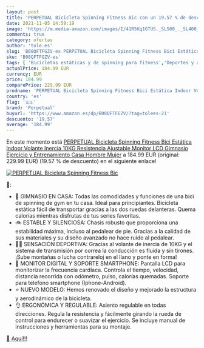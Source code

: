 ```yaml
---
layout: post
title: 'PERPETUAL Bicicleta Spinning Fitness Bic con un 19.57 % de descuento'
date: 2021-11-05 14:59:19
image: 'https://m.media-amazon.com/images/I/41R5Kq1GTUS._SL500_._SL400_.jpg'
comments: true
category: ofertas
author: 'tole.es'
slug: 'B08QFTFGZV-es PERPETUAL Bicicleta Spinning Fitness Bici Estática Indoor...'
sku: 'B08QFTFGZV-es'
tags: [ 'Bicicletas estáticas y de spinning para fitness','Deportes y aire libre','Fitness y ejercicio','Máquinas de cardio para fitness','bicicleta','perpetual', ]
actualPrice: 184.99 EUR
currency: EUR
price: 184.99
comparePrice: 229.99 EUR
prodname: 'PERPETUAL Bicicleta Spinning Fitness Bici Estática Indoor Volante Inercia 10KG Resistencia Ajustable Monitor LCD Gimnasio Ejercicio y Entrenamiento Casa Hombre Mujer'
country: 'es'
flag: '🇪🇸'
brand: 'Perpetual'
buyurl: 'https://www.amazon.es/dp/B08QFTFGZV/?tag=tolees-21'
descuento: '19.57'
average: '184.99'
---
```


En este momento está [PERPETUAL Bicicleta Spinning Fitness Bici Estática Indoor Volante Inercia 10KG Resistencia Ajustable Monitor LCD Gimnasio Ejercicio y Entrenamiento Casa Hombre Mujer](https://www.amazon.es/dp/B08QFTFGZV/?tag=tolees-21) a 184.99 EUR (original: 229.99 EUR) (19.57 %  de descuento) en el siguiente enlace!

[![PERPETUAL Bicicleta Spinning Fitness Bic](https://m.media-amazon.com/images/I/41R5Kq1GTUS._SL500_._SL400_.jpg)](https://www.amazon.es/dp/B08QFTFGZV/?tag=tolees-21)

🔎:

- 🏡 GIMNASIO EN CASA: Todas las comodidades y funciones de una bici de spinning de gym en tu casa. Ideal para principiantes. Bicicleta estática fácil de transportar gracias a las dos ruedas delanteras. Quema calorías mientras disfrutas de tus series favoritas.
- 🚲 ESTABLE Y SILENCIOSA: Chasis robusto que proporciona una estabilidad máxima, incluso al pedalear de pie. Gracias a la calidad de sus materiales y su diseño avanzado no hace ruido al pedalear.
- 🚵‍♀️ SENSACIÓN DEPORTIVA: Gracias al volante de inercia de 10KG y el sistema de transmisión por correa la conducción es fluida y sin tirones. ¡Sube montañas o lucha contrareloj en el llano y ponte en forma!
- 📱 MONITOR DIGITAL Y SOPORTE SMARTPHONE: Pantalla LCD para monitorizar la frecuencia cardíaca. Controla el tiempo, velocidad, distancia recorrida con odómetro, pulso, calorías quemadas. Soporte para telefono smartphone (Iphone-Android).
- ⭐ NUEVO MODELO: Hemos renovado el diseño y mejorado la estructura y aerodinámico de la bicicleta.
- 👌 ERGONÓMICA Y REGULABLE: Asiento regulable en todas direcciones. Regula la resistencia y fácilmente girando la rueda de control para endurecer o suavizar el ejercicio. Se incluye manual de instrucciones y herramientas para su montaje.

[🛒 Aquí!!!](https://www.amazon.es/dp/B08QFTFGZV/?tag=tolees-21)
